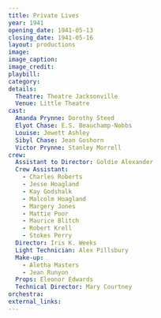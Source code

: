 ```yaml
---
title: Private Lives
year: 1941
opening_date: 1941-05-13
closing_date: 1941-05-16
layout: productions
image:
image_caption:
image_credit:
playbill: 
category: 
details:
  Theatre: Theatre Jacksonville
  Venue: Little Theatre
cast:
  Amanda Prynne: Dorothy Steed
  Elyot Chase: E.S. Beauchamp-Nobbs
  Louise: Jewett Ashley
  Sibyl Chase: Jean Goshorn
  Victor Prynne: Stanley Morrell
crew:
  Assistant to Director: Goldie Alexander
  Crew Assistant:
    - Charles Roberts
    - Jesse Hoagland
    - Kay Godshalk
    - Malcolm Hoagland
    - Margery Jones
    - Mattie Poor
    - Maurice Blitch
    - Robert Krell
    - Stokes Perry
  Director: Iris K. Weeks
  Light Technician: Alex Pillsbury
  Make-up:
    - Aletha Masters
    - Jean Runyon
  Props: Eleonor Edwards
  Technical Director: Mary Courtney
orchestra:
external_links:
---
```


